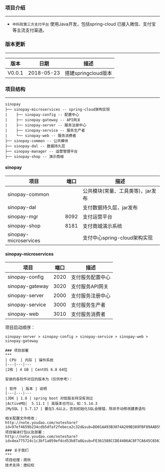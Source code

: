 ### 项目介绍
******

- `中科软第三方支付平台` 使用Java开发，包括spring-cloud 已接入微信、支付宝等主流支付渠道。

### 版本更新
***

版本 |日期 |描述
------- | ------- | -------
V0.0.1 |2018-05-23 |搭建springcloud版本


### 项目结构
***
```
sinopay
├── sinopay-microservices -- spring-cloud架构实现
|    ├── sinopay-config -- 配置中心
|    ├── sinopay-gateway -- API网关
|    ├── sinopay-server -- 服务注册中心
|    ├── sinopay-service -- 服务生产者
|    └── sinopay-web -- 服务消费者
├── sinopay-common -- 公共模块
├── sinopay-dal -- 数据持久层
├── sinopay-manager -- 运营管理平台
├── sinopay-shop -- 演示商城
```

#### sinopay
| 项目  | 端口 | 描述
|---|---|---
|sinopay-common |  | 公共模块(常量、工具类等)，jar发布
|sinopay-dal |  | 支付数据持久层，jar发布
|sinopay-mgr | 8092 | 支付运营平台
|sinopay-shop | 8181 | 支付商城演示系统
|sinopay-microservices |  | 支付中心spring-cloud架构实现
#### sinopay-microservices
| 项目  | 端口 | 描述
|---|---|---
|sinopay-config | 2020 | 支付服务配置中心
|sinopay-gateway | 3020 | 支付服务API网关
|sinopay-server | 2000 | 支付服务注册中心
|sinopay-service | 3000 | 支付服务生产者
|sinopay-web | 3010 | 支付服务消费者
项目启动顺序：
```
sinopay-server > sinopay-config > sinopay-service > sinopay-web > sinopay-gateway
```

```
### 项目部署
***
| CPU  | 内存 | 操作系统
|---|---|---
|2核 | 4 GB | CentOS 6.8 64位

安装的各软件对应的版本为（仅供参考）：

| 软件  | 版本 | 说明
|---|---|---
|JDK | 1.8 | spring boot 对低版支持没有测过
|ActiveMQ|  5.11.1 | 高版本也可以，如：5.14.3
|MySQL | 5.7.17 | 要在5.6以上，否则初始化SQL会报错，除非手动修改建表语句

相关配置文件修改：
http://note.youdao.com/noteshare?id=97ef4659b234cdb5dfaf2febeca2c32d&sub=DD01AA93B3074A209B389FBF89AAB59A
项目编译打包以及部署：
http://note.youdao.com/noteshare?id=4ea775724c1c3bf1a059efdcd53b87a8&sub=FE361588CCDE4406AC8F7CA645C65616

### 关于我们
***
项目经理：周欣
技术支持：唐纪权